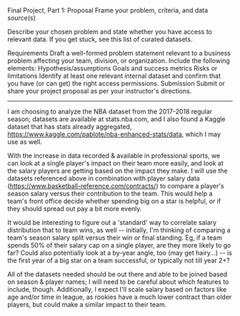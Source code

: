 Final Project, Part 1: Proposal
Frame your problem, criteria, and data source(s)

Describe your chosen problem and state whether you have access to relevant data. If you get stuck, see this list of curated datasets.

Requirements
Draft a well-formed problem statement relevant to a business problem affecting your team, division, or organization.
Include the following elements:
Hypothesis/assumptions
Goals and success metrics
Risks or limitations
Identify at least one relevant internal dataset and confirm that you have (or can get) the right access permissions.
Submission
Submit or share your project proposal as per your instructor's directions.

--------------

I am choosing to analyze the NBA dataset from the 2017-2018 regular season; datasets are available at stats.nba.com, and I also found a Kaggle dataset that has stats already aggregated, https://www.kaggle.com/pablote/nba-enhanced-stats/data, which I may use as well.

With the increase in data recorded & available in professional sports, we can look at a single player's impact on their team more easily, and look at the salary players are getting based on the impact they make.  I will use the datasets referenced above in combination with player salary data (https://www.basketball-reference.com/contracts/) to compare a player's season salary versus their contribution to the team.  This would help a team's front office decide whether spending big on a star is helpful, or if they should spread out pay a bit more evenly.  

It would be interesting to figure out a 'standard' way to correlate salary distribution that to team wins, as well -- initially, I'm thinking of comparing a team's season salary split versus their win or final standing.  Eg, if a team spends 50% of their salary cap on a single player, are they more likely to go far? Could also potentially look at a by-year angle, too (may get hairy...) -- is the first year of a big star on a team successful, or typically not till year 2+?

All of the datasets needed should be out there and able to be joined based on season & player names; I will need to be careful about which features to include, though.  Additionally, I expect I'll scale salary based on factors like age and/or time in league, as rookies have a much lower contract than older players, but could make a similar impact to their team.
